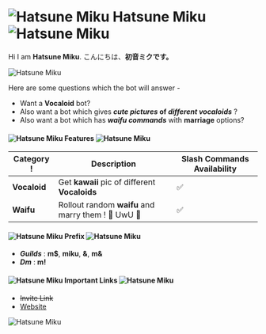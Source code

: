# ![Hatsune Miku](https://i.imgur.com/nyZ0V3u.png) Hatsune Miku ![Hatsune Miku](https://i.imgur.com/nyZ0V3u.png)

 Hi I am **Hatsune Miku**. 
こんにちは、**初音ミクです。** 

![Hatsune Miku](https://i.imgur.com/Azy60X6.jpg)

Here are some questions which the bot will answer -
* Want a **Vocaloid** bot? 
* Also want a bot which gives __*cute pictures* of *different vocaloids*__ ? 
* Also want a bot which has __*waifu commands*__ with __marriage__ options?


#### ![Hatsune Miku](https://i.imgur.com/F4NwCGK.png) Features ![Hatsune Miku](https://i.imgur.com/F4NwCGK.png)

__Category__ !| __Description__ | __Slash Commands Availability__
------------ | -----------------|---------------------------------
**Vocaloid** | Get **kawaii** pic of different **Vocaloids** | :white_check_mark:
**Waifu**    | Rollout random **waifu** and marry them ! 💍 UwU 💖 | :white_check_mark:

#### ![Hatsune Miku](https://i.imgur.com/F4NwCGK.png) Prefix ![Hatsune Miku](https://i.imgur.com/F4NwCGK.png)

- ___**Guilds**___ : **m$**, **miku**, **&**, **m&**
- ___**Dm**___ : **m!**

#### ![Hatsune Miku](https://i.imgur.com/F4NwCGK.png) Important Links ![Hatsune Miku](https://i.imgur.com/F4NwCGK.png)

- ~~Invite Link~~
- [Website](https://hatsunemikubot.weebly.com/)

![Hatsune Miku](https://i.imgur.com/x0zBdqo.jpg)
